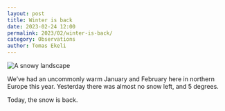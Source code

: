 ```yaml
---
layout: post
title: Winter is back
date: 2023-02-24 12:00
permalink: 2023/02/winter-is-back/
category: Observations
author: Tomas Ekeli
---
```


![A snowy landscape](/assets/img/2023-02-24-winter-is-back.webp)

We’ve had an uncommonly warm January and February here in northern Europe this year. Yesterday there was almost no snow left, and 5 degrees.

Today, the snow is back.



